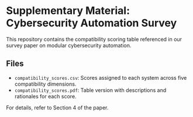 # Supplementary Material: Cybersecurity Automation Survey

This repository contains the compatibility scoring table referenced in our survey paper on modular cybersecurity automation.

## Files

- `compatibility_scores.csv`: Scores assigned to each system across five compatibility dimensions.
- `compatibility_scores.pdf`: Table version with descriptions and rationales for each score.

For details, refer to Section 4 of the paper.
